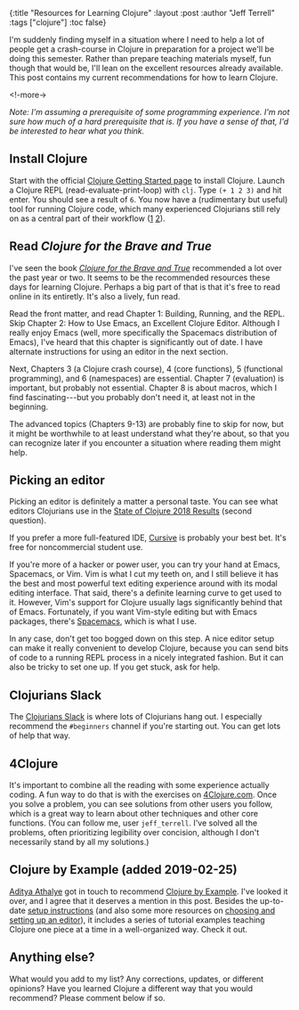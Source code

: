 {:title "Resources for Learning Clojure"
 :layout :post
 :author "Jeff Terrell"
 :tags ["clojure"]
 :toc false}

I'm suddenly finding myself in a situation where I need to help a lot of people get a crash-course in Clojure in preparation for a project we'll be doing this semester. Rather than prepare teaching materials myself, fun though that would be, I'll lean on the excellent resources already available. This post contains my current recommendations for how to learn Clojure.

<!-more->

_Note: I'm assuming a prerequisite of some programming experience. I'm not sure how much of a hard prerequisite that is. If you have a sense of that, I'd be interested to hear what you think._

## Install Clojure

Start with the official [Clojure Getting Started page](https://clojure.org/guides/getting_started) to install Clojure. Launch a Clojure REPL (read-evaluate-print-loop) with `clj`. Type `(+ 1 2 3)` and hit enter. You should see a result of `6`. You now have a (rudimentary but useful) tool for running Clojure code, which many experienced Clojurians still rely on as a central part of their workflow ([1](https://github.com/matthiasn/talk-transcripts/blob/master/Halloway_Stuart/REPLDrivenDevelopment.md) [2](http://blog.cognitect.com/blog/2017/6/5/repl-debugging-no-stacktrace-required)).

## Read _Clojure for the Brave and True_

I've seen the book _[Clojure for the Brave and True](https://www.braveclojure.com/)_ recommended a lot over the past year or two. It seems to be the recommended resources these days for learning Clojure. Perhaps a big part of that is that it's free to read online in its entiretly. It's also a lively, fun read.

Read the front matter, and read Chapter 1: Building, Running, and the REPL. Skip Chapter 2: How to Use Emacs, an Excellent Clojure Editor. Although I really enjoy Emacs (well, more specifically the Spacemacs distribution of Emacs), I've heard that this chapter is significantly out of date. I have alternate instructions for using an editor in the next section.

Next, Chapters 3 (a Clojure crash course), 4 (core functions), 5 (functional programming), and 6 (namespaces) are essential. Chapter 7 (evaluation) is important, but probably not essential. Chapter 8 is about macros, which I find fascinating---but you probably don't need it, at least not in the beginning.

The advanced topics (Chapters 9-13) are probably fine to skip for now, but it might be worthwhile to at least understand what they're about, so that you can recognize later if you encounter a situation where reading them might help.

## Picking an editor

Picking an editor is definitely a matter a personal taste. You can see what editors Clojurians use in the [State of Clojure 2018 Results](http://blog.cognitect.com/blog/2017/1/31/clojure-2018-results) (second question).

If you prefer a more full-featured IDE, [Cursive](https://cursive-ide.com/) is probably your best bet. It's free for noncommercial student use.

If you're more of a hacker or power user, you can try your hand at Emacs, Spacemacs, or Vim. Vim is what I cut my teeth on, and I still believe it has the best and most powerful text editing experience around with its modal editing interface. That said, there's a definite learning curve to get used to it. However, Vim's support for Clojure usually lags significantly behind that of Emacs. Fortunately, if you want Vim-style editing but with Emacs packages, there's [Spacemacs](http://spacemacs.org/), which is what I use.

In any case, don't get too bogged down on this step. A nice editor setup can make it really convenient to develop Clojure, because you can send bits of code to a running REPL process in a nicely integrated fashion. But it can also be tricky to set one up. If you get stuck, ask for help.

## Clojurians Slack

The [Clojurians Slack](http://clojurians.net/) is where lots of Clojurians hang out. I especially recommend the `#beginners` channel if you're starting out. You can get lots of help that way.

## 4Clojure

It's important to combine all the reading with some experience actually coding. A fun way to do that is with the exercises on [4Clojure.com](http://www.4clojure.com/). Once you solve a problem, you can see solutions from other users you follow, which is a great way to learn about other techniques and other core functions. (You can follow me, user `jeff_terrell`. I've solved all the problems, often prioritizing legibility over concision, although I don't necessarily stand by all my solutions.)

## Clojure by Example (added 2019-02-25)

[Aditya Athalye](https://github.com/adityaathalye) got in touch to recommend
[Clojure by Example](https://github.com/adityaathalye/clojure-by-example). I've
looked it over, and I agree that it deserves a mention in this post. Besides
the up-to-date
[setup instructions](https://github.com/adityaathalye/clojure-by-example#setup-instructions)
(and also some more resources on
[choosing and setting up an editor](https://github.com/adityaathalye/clojure-by-example#code-editor-and-tooling)),
it includes a series of tutorial examples teaching Clojure one piece at a time
in a well-organized way. Check it out.

## Anything else?

What would you add to my list? Any corrections, updates, or different opinions? Have you learned Clojure a different way that you would recommend? Please comment below if so.

